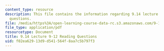 ```yaml
---
content_type: resource
description: This file contains the information regarding 9.14 lecture 9-12 reading
  questions.
file: /media/https%3A/open-learning-course-data-rc.s3.amazonaws.com/9-14-brain-structure-and-its-origins-spring-2014/f02ea62913d9d541564f8aa7c5b797f3_MIT9_14S14_Lec9-12ReadQue.pdf
file_type: application/pdf
resourcetype: Document
title: 9.14 Lecture 9-12 Reading Questions
uid: f02ea629-13d9-d541-564f-8aa7c5b797f3
---
```

